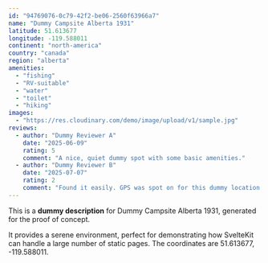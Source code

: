 ```yaml
---
id: "94769076-0c79-42f2-be06-2560f63966a7"
name: "Dummy Campsite Alberta 1931"
latitude: 51.613677
longitude: -119.588011
continent: "north-america"
country: "canada"
region: "alberta"
amenities:
  - "fishing"
  - "RV-suitable"
  - "water"
  - "toilet"
  - "hiking"
images:
  - "https://res.cloudinary.com/demo/image/upload/v1/sample.jpg"
reviews:
  - author: "Dummy Reviewer A"
    date: "2025-06-09"
    rating: 5
    comment: "A nice, quiet dummy spot with some basic amenities."
  - author: "Dummy Reviewer B"
    date: "2025-07-07"
    rating: 2
    comment: "Found it easily. GPS was spot on for this dummy location."
---
```


This is a **dummy description** for Dummy Campsite Alberta 1931, generated for the proof of concept.

It provides a serene environment, perfect for demonstrating how SvelteKit can handle a large number of static pages. The coordinates are 51.613677, -119.588011.
